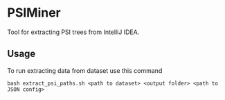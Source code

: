 # PSIMiner

Tool for extracting PSI trees from IntelliJ IDEA.

## Usage

To run extracting data from dataset use this command
```(bash)
bash extract_psi_paths.sh <path to dataset> <output folder> <path to JSON config>
```

